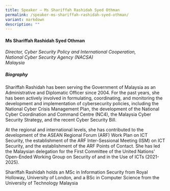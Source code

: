 ```yaml
---
title: Speaker – Ms Shariffah Rashidah Syed Othman
permalink: /speaker-ms-shariffah-rashidah-syed-othman/
variant: markdown
description: ""
---
```


#### **Ms Shariffah Rashidah Syed Othman**

*Director, Cyber Security Policy and International Cooperation, <br> National Cyber Security Agency (NACSA)<br>Malaysia*

##### **Biography**
Shariffah Rashidah has been serving the Government of Malaysia as an Administrative and Diplomatic Officer
since 2004. For the past years, she has been actively involved in formulating, coordinating, and monitoring the
development and implementation of cybersecurity policies, including the National Cyber Crisis Management
Plan, the development of the National Cyber Coordination and Command Centre (NC4), the Malaysia Cyber
Security Strategy, and the recent Cyber Security Bill.

At the regional and international levels, she has contributed to the development of the ASEAN Regional Forum
(ARF) Work Plan on ICT Security, the establishment of the ARF Inter-Sessional Meeting (ISM) on ICT Security,
and the establishment of the ARF Points of Contact. She has led the Malaysian delegation for the First
Committee of the United Nations' Open-Ended Working Group on Security of and in the Use of ICTs
(2021-2025).

Shariffah Rashidah holds an MSc in Information Security from Royal Holloway, University of London, and a BSc in Computer Science from the University of Technology Malaysia